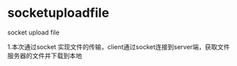 # socketuploadfile
socket  upload file

1.本次通过socket 实现文件的传输，client通过socket连接到server端，获取文件服务器的文件并下载到本地
